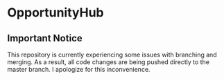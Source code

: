 ﻿# OpportunityHub

## Important Notice

This repository is currently experiencing some issues with branching and merging. As a result, all code changes are being pushed directly to the master branch. I apologize for this inconvenience.

